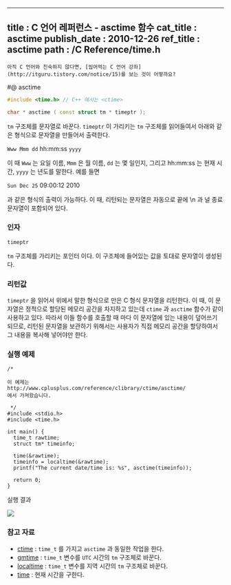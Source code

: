 ----------------
title : C 언어 레퍼런스 - asctime 함수
cat_title :  asctime
publish_date : 2010-12-26
ref_title : asctime
path : /C Reference/time.h
--------------



```warning
아직 C 언어와 친숙하지 않다면, [씹어먹는 C 언어 강좌](http://itguru.tistory.com/notice/15)를 보는 것이 어떻까요?

```

#@ asctime

```cpp
#include <time.h> // C++ 에서는 <ctime>

char * asctime ( const struct tm * timeptr );
```


`tm` 구조체를 문자열로 바꾼다.
`timeptr` 이 가리키는 `tm` 구조체를 읽어들여서 아래와 같은 형식으로 문자열을 만들어서 출력한다.

`Www Mmm dd` hh:mm:ss `yyyy`

이 때 `Www` 는 요일 이름, `Mmm` 은 월 이름, `dd` 는 몇 일인지, 그리고 hh:mm:ss 는 현재 시간, `yyyy` 는 년도를 말한다. 예를 들면

`Sun Dec 25` 09:00:12 2010

과 같은 형식의 출력이 가능하다. 이 때, 리턴되는 문자열은 자동으로 끝에 \n 과 널 종료 문자열이 포함되어 있다.



###  인자




`timeptr`

`tm` 구조체를 가리키는 포인터 이다. 이 구조체에 들어있는 값을 토대로 문자열이 생성된다.



###  리턴값




`timeptr` 을 읽어서 위에서 말한 형식으로 만은 C 형식 문자열을 리턴한다. 이 때, 이 문자열은 정적으로 할당된 메모리 공간을 차지하고 있는데 `ctime` 과 `asctime` 함수가 같이 사용하고 있다. 따라서 이들 함수를 호출할 때 마다 이 문자열에 있는 내용이 덮어쓰기 되므로, 리턴된 문자열을 보관하기 위해서는 사용자가 직접 메모리 공간을 할당하여서 그 내용을 복사해 넣어야만 한다.



###  실행 예제




```cpp-formatted
/*

이 예제는
http://www.cplusplus.com/reference/clibrary/ctime/asctime/
에서 가져왔습니다.

 */
#include <stdio.h>
#include <time.h>

int main() {
  time_t rawtime;
  struct tm* timeinfo;

  time(&rawtime);
  timeinfo = localtime(&rawtime);
  printf("The current date/time is: %s", asctime(timeinfo));

  return 0;
}
```


실행 결과


![](http://img1.daumcdn.net/thumb/R1920x0/?fname=http%3A%2F%2Fcfile29.uf.tistory.com%2Fimage%2F131466354D168E052284C6)

###  참고 자료


*  [ctime](http://itguru.tistory.com/118)  :  `time_t` 를 가지고 `asctime` 과 동일한 작업을 한다.
*  [gmtime](http://itguru.tistory.com/119)  :  `time_t` 변수를 `UTC` 시간의 `tm` 구조체로 바꾼다.
*  [localtime](http://itguru.tistory.com/120)  :  `time_t` 변수를 지역 시간의 `tm` 구조체로 바꾼다.
*  [time](http://itguru.tistory.com/114)  :  현재 시간을 구한다.